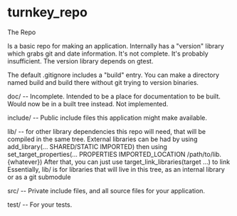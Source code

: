 # turnkey_repo
The Repo

Is a basic repo for making an application.
Internally has a "version" library which grabs git and date information. It's not complete. It's probably insufficient.
The version library depends on gtest.

The default .gitignore includes a "build" entry. You can make a directory named build and build there without git trying to version binaries.

doc/ -- Incomplete. Intended to be a place for documentation to be built. Would now be in a built tree instead. Not implemented.

include/ -- Public include files this application might make available.

lib/ -- for other library dependencies this repo will need, that will be compiled in the same tree.
    External libraries can be had by using add_library(... SHARED/STATIC IMPORTED) then using set_target_properties(... PROPERTIES IMPORTED_LOCATION /path/to/lib.{whatever})
    After that, you can just use target_link_libraries(target ...) to link
    Essentially, lib/ is for libraries that will live in this tree, as an internal library or as a git submodule


src/ -- Private include files, and all source files for your application.

test/ -- For your tests.
